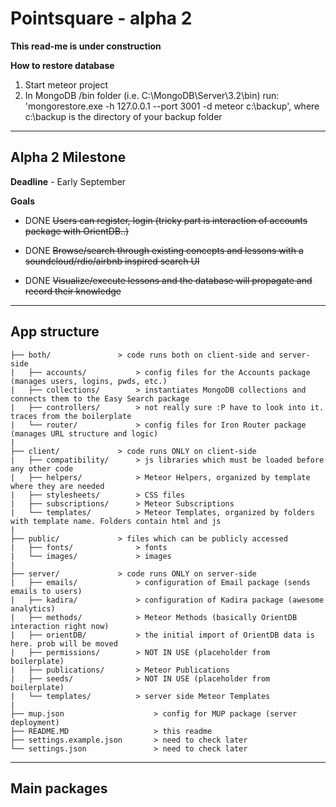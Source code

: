 # Pointsquare - alpha 2 #

**This read-me is under construction**

**How to restore database**
1. Start meteor project
2. In MongoDB /bin folder (i.e. C:\MongoDB\Server\3.2\bin) run: 'mongorestore.exe -h 127.0.0.1 --port 3001 -d meteor c:\backup', where c:\backup is the directory of your backup folder


- - - -

## Alpha 2 Milestone ##
**Deadline** - Early September

**Goals**

* DONE ~~Users can register, login (tricky part is interaction of accounts package with OrientDB..)~~

* DONE ~~Browse/search through existing concepts and lessons with a soundcloud/rdio/airbnb inspired search UI~~

* DONE ~~Visualize/execute lessons and the database will propagate and record their knowledge~~

- - - -

## App structure ##

	├── both/				> code runs both on client-side and server-side
	|   ├── accounts/			> config files for the Accounts package (manages users, logins, pwds, etc.)
	|   ├── collections/		> instantiates MongoDB collections and connects them to the Easy Search package
	|   ├── controllers/		> not really sure :P have to look into it. traces from the boilerplate
	|   └── router/				> config files for Iron Router package (manages URL structure and logic)
	|
	├── client/				> code runs ONLY on client-side
	|   ├── compatibility/		> js libraries which must be loaded before any other code
	|   ├── helpers/			> Meteor Helpers, organized by template where they are needed
	|   ├── stylesheets/		> CSS files
	|   ├── subscriptions/		> Meteor Subscriptions
	|   └── templates/			> Meteor Templates, organized by folders with template name. Folders contain html and js
	|
	├── public/				> files which can be publicly accessed
	|   ├── fonts/				> fonts
	|   └── images/				> images
	|
	├── server/				> code runs ONLY on server-side
	|   ├── emails/				> configuration of Email package (sends emails to users)
	|   ├── kadira/				> configuration of Kadira package (awesome analytics)
	|   ├── methods/			> Meteor Methods (basically OrientDB interaction right now)
	|   ├── orientDB/			> the initial import of OrientDB data is here. prob will be moved
	|   ├── permissions/		> NOT IN USE (placeholder from boilerplate)
	|   ├── publications/		> Meteor Publications
	|   ├── seeds/				> NOT IN USE (placeholder from boilerplate)
	|   └── templates/			> server side Meteor Templates
	|
	├── mup.json					> config for MUP package (server deployment)
	├── README.MD					> this readme
	├── settings.example.json		> need to check later
	└── settings.json				> need to check later

- - - -

## Main packages ##
